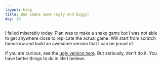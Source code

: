 ```yaml
---
layout: blog
title: Bad Snake Game (ugly and buggy)
day: 18
---
```


I failed miserably today. Plan was to make a snake game but I was not able to get anywhere close to replicate the actual game. Will start from scratch tomorrow and build an awesome version that I can be proud of.

If you are curious, see the [ugly version here](http://vikaslalwani.com/projects/bad-snake-game/). But seriously, don't do it. You have better things to do in life I believe.